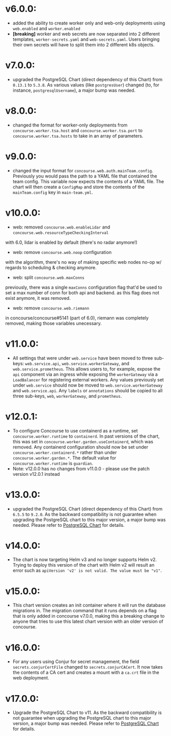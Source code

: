 # v6.0.0:

- added the ability to create worker only and web-only deployments using `web.enabled` and `worker.enabled`
- **[breaking]** worker and web secrets are now separated into 2 different templates, `worker-secrets.yaml` and `web-secrets.yaml`. Users bringing their own secrets will have to split them into 2 different k8s objects.

# v7.0.0:

- upgraded the PostgreSQL Chart (direct dependency of this Chart) from `0.13.1` to `5.3.8`. As various values (like `postgresUser`) changed (to, for instance, `postgresqlUsername`), a major bump was needed.

# v8.0.0:

- changed the format for worker-only deployments from `concourse.worker.tsa.host` and `concourse.worker.tsa.port` to `concourse.worker.tsa.hosts` to take in an array of parameters.

# v9.0.0:

- changed the input format for `concourse.web.auth.mainTeam.config`. Previously you would pass the path to a YAML file that contained the team config. This variable now expects the contents of a YAML file. The chart will then create a `ConfigMap` and store the contents of the `mainTeam.config` key in `main-team.yml`.

# v10.0.0:

- web: removed `concourse.web.enableLidar` and `concourse.web.resourceTypeCheckingInterval`

with 6.0, lidar is enabled by default (there's no radar anymore!)

- web: remove `concourse.web.noop` configuration

with the algorithm, there's no way of making specific web nodes no-op w/ regards to scheduling & checking anymore.

- web: split `concourse.web.maxConns`

previously, there was a single `maxConns` configuration flag that'd be used to set a max number of conn for both api and backend. as this flag does not exist anymore, it was removed.

- web: remove `concourse.web.riemann`

in concourse/concourse#5141 (part of 6.0), riemann was completely removed, making those variables unecessary.

# v11.0.0:

- All settings that were under `web.service` have been moved to three sub-keys: `web.service.api`, `web.service.workerGateway`, and `web.service.prometheus`. This allows users to, for example, expose the `api` component via an ingress while exposing the `workerGateway` via a `LoadBalancer` for registering external workers. Any values previously set under `web.service` should now be moved to `web.service.workerGateway` and `web.service.api`. Any `labels` or `annotations` should be copied to all three sub-keys, `web`, `workerGateway`, and `prometheus`.

# v12.0.1:

- To configure Concourse to use containerd as a runtime, set `concourse.worker.runtime` to `containerd`. In past versions of the chart, this was set in `concourse.worker.garden.useContainerd`, which was removed. Any containerd configuration should now be set under `concourse.worker.containerd.*` rather than under `concourse.worker.garden.*`. The default value for `concourse.worker.runtime` is `guardian`.
- Note: v12.0.0 has no changes from v11.0.0 - please use the patch version v12.0.1 instead

# v13.0.0:

- upgraded the PostgreSQL Chart (direct dependency of this Chart) from `6.5.5` to `9.2.0`. As the backward compatibility is not guarantee when upgrading the PostgreSQL chart to this major version, a major bump was needed. Please refer to [PostgreSQL Chart](https://github.com/bitnami/charts/tree/master/bitnami/postgresql#upgrade) for details.

# v14.0.0:

- The chart is now targeting Helm v3 and no longer supports Helm v2. Trying to deploy this version of the chart with Helm v2 will result an error such as `apiVersion 'v2' is not valid. The value must be "v1"`.

# v15.0.0:

- This chart version creates an init container where it will run the database migrations in. The migration command that it runs depends on a flag that is only added in concourse v7.0.0, making this a breaking change to anyone that tries to use this latest chart version with an older version of concourse.

# v16.0.0:

- For any users using Conjur for secret management, the field `secrets.conjurCertFile` changed to `secrets.conjurCACert`. It now takes the contents of a CA cert and creates a mount with a `ca.crt` file in the web deployment.

# v17.0.0:

- Upgrade the PostgreSQL Chart to v11. As the backward compatibility is not guarantee when upgrading the PostgreSQL chart to this major version, a major bump was needed. Please refer to [PostgreSQL Chart](https://docs.bitnami.com/kubernetes/infrastructure/postgresql/administration/upgrade#to-1100) for details.
